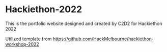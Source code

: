 # Hackiethon-2022

This is the portfolio website designed and created by C2D2 for Hackiethon 2022

Utilized template from https://github.com/HackMelbourne/hackiethon-workshop-2022
